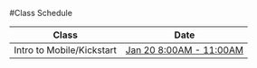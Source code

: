#Class Schedule

| Class                          | Date                                                                                                                                                        |
| ------------------------------ | ----------------------------------------------------------------------------------------------------------------------------------------------------------- | 
| Intro to Mobile/Kickstart      | [Jan 20 8:00AM - 11:00AM](http://xamarin.trainingrocket.com/class/developer-training/intro-to-mobile/kickstart/online-webinar-us-eastern-time/2014-01-20)   | 


